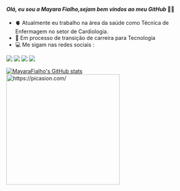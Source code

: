 #### *Olá, eu sou a Mayara Fialho,sejam bem vindos ao meu GitHub* 🙋‍♀️ 

- 🫀 Atualmente eu trabalho na área da saúde como Técnica de Enfermagem no setor de Cardiologia.
- 🚀 Em processo de transição de carreira para Tecnologia
- 💻 Me sigam nas redes sociais :

<div>
 	<a href="www.linkedin.com/in/mayara-f-leite" target="_blank"><img src="https://img.shields.io/badge/LinkedIn-0077B5?style=for-the-badge&logo=linkedin&logoColor=white" target="_blank"></a>
<a href="https://discord.gg/yubXXd3y" target="_blank"><img src="https://img.shields.io/badge/Discord-7289DA?style=for-the-badge&logo= discord&logoColor=white" target="_blank"></a>
  <a href = "https://www.facebook.com/mayara.fialho.3363"><img src="https://img.shields.io/badge/Facebook-1877F2?style=for-the-badge&logo=facebook&logoColor=white" target="_blank"></a>
  <a href="https://www.instagram.com/mayarafialho.leite/" target="_blank"><img src="https://img.shields.io/badge/Instagram-%23E4405F.svg?style=for-the-badge&logo=Instagram&logoColor=white" target="_blank"></a>
</div>

[![MayaraFialho's GitHub stats](https://github-readme-stats.vercel.app/api?username=MayaraFialho&show_icons=true&theme=dracula)](https://github.com/MayaraFialho/github-readme-stats) <a href="https://picasion.com/"><img src="https://i.picasion.com/pic92/cc2a28df62f287a3215c1d6e49c96c4d.gif" width="300" height="292" border="0" alt="https://picasion.com/" /></a><br />  
</div>

